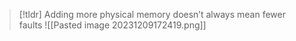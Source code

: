 
> [!tldr] Adding more physical memory doesn’t always mean fewer faults
> ![[Pasted image 20231209172419.png]]


